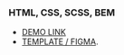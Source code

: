 ### HTML, CSS, SCSS, BEM

- [DEMO LINK](https://kiramarks.github.io/layout_air/)
- [TEMPLATE / FIGMA](https://www.figma.com/file/vhfzZ7SqWGkMGd5iCDdBCy/Air-(formerly-Dia)?node-id=0%3A1).


